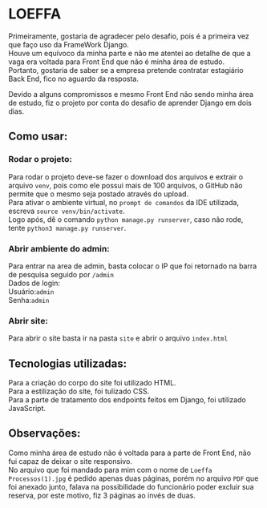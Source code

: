# LOEFFA

Primeiramente, gostaria de agradecer pelo desafio, pois é a primeira vez que faço uso da FrameWork Django.<br>
Houve um equívoco da minha parte e não me atentei ao detalhe de que a vaga era voltada para Front End que não é minha área de estudo.<br>
Portanto, gostaria de saber se a empresa pretende contratar estagiário Back End, fico no aguardo da resposta.<br>

Devido a alguns compromissos e mesmo Front End não sendo minha área de estudo, fiz o projeto por conta do desafio de aprender Django em dois dias.<br>

## Como usar:
### Rodar o projeto:
Para rodar o projeto deve-se fazer o download dos arquivos e extrair o arquivo `venv`, pois como ele possui mais de 100 arquivos, o GitHub não permite que o mesmo seja postado através do upload.<br>
Para ativar o ambiente virtual, no `prompt de comandos` da IDE utilizada, escreva `source venv/bin/activate`.<br>
Logo após, dê o comando `python manage.py runserver`, caso não rode, tente `python3 manage.py runserver`.<br>
### Abrir ambiente do admin:
Para entrar na area de admin, basta colocar o IP que foi retornado na barra de pesquisa seguido por `/admin`<br>
Dados de login:<br>
Usuário:`admin`<br>
Senha:`admin`<br>
### Abrir site:
Para abrir o site basta ir na pasta `site` e abrir o arquivo `index.html`

## Tecnologias utilizadas:
Para a criação do corpo do site foi utilizado HTML.<BR>
Para a estilização do site, foi tulizado CSS.<br>
Para a parte de tratamento dos endpoints feitos em Django, foi utilizado JavaScript.

## Observações:
Como minha área de estudo não é voltada para a parte de Front End, não fui capaz de deixar o site responsivo.<br>
No arquivo que foi mandado para mim com o nome de `Loeffa Processos(1).jpg` é pedido apenas duas páginas, porém no arquivo `PDF` que foi anexado junto, falava na possibilidade do funcionário poder excluir sua reserva, por este motivo, fiz 3 páginas ao invés de duas.
